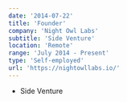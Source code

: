 ```yaml
---
date: '2014-07-22'
title: 'Founder'
company: 'Night Owl Labs'
subtitle: 'Side Venture'
location: 'Remote'
range: 'July 2014 - Present'
type: 'Self-employed'
url: 'https://nightowllabs.io/'
---
```


- Side Venture
